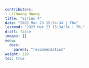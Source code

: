 ```yaml
---
contributors:
- LiChuang Huang
title: "Sirius 4"
date: "2023 Mar 23 15:34:34 | Thu"
lastmod: "2023 Mar 23 15:34:34 | Thu"
draft: false
images: []
menu:
  docs:
    parent: "recommendation"
weight: 220
toc: true
---
```

